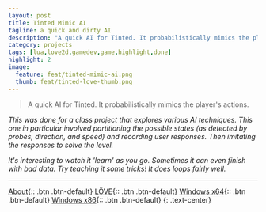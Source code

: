 ```yaml
---
layout: post
title: Tinted Mimic AI
tagline: a quick and dirty AI
description: "A quick AI for Tinted. It probabilistically mimics the player's actions."
category: projects
tags: [lua,love2d,gamedev,game,highlight,done]
highlight: 2
image:
  feature: feat/tinted-mimic-ai.png
  thumb: feat/tinted-love-thumb.png
---
```


> A quick AI for Tinted. It probabilistically mimics the player's actions.

*This was done for a class project that explores various AI techniques. This one in particular involved partitioning the possible states (as detected by probes, direction, and speed) and recording user responses. Then imitating the responses to solve the level.*

*It's interesting to watch it 'learn' as you go. Sometimes it can even finish with bad data. Try teaching it some tricks! It does loops fairly well.*

---
[About](/blog/devlog/tinted-ai/){:: .btn .btn-default}
[LÖVE](/dl/tinted-mimic-ai/latest.love){:: .btn .btn-default}
[Windows x64](/dl/tinted-mimic-ai/latest.x64.zip){:: .btn .btn-default}
[Windows x86](/dl/tinted-mimic-ai/latest.x86.zip){:: .btn .btn-default}
{: .text-center}

